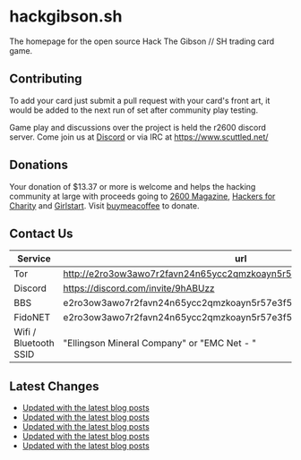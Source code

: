 # hackgibson.sh
The homepage for the open source Hack The Gibson // SH trading card game.


## Contributing

To add your card just submit a pull request with your card's front art, it would be added to the next run of set after community play testing.

Game play and discussions over the project is held the r2600 discord server. Come join us at [Discord](https://discord.com/invite/9hABUzz) or via IRC at https://www.scuttled.net/


## Donations

Your donation of $13.37 or more is welcome and helps the hacking community at large with proceeds going to [2600 Magazine](https://2600.com/), [Hackers for Charity](https://hackersforcharity.org) and [Girlstart](https://girlstart.org).  Visit [buymeacoffee](https://www.buymeacoffee.com/hackgibson.sh) to donate.


## Contact Us

Service | url
-|-
Tor | http://e2ro3ow3awo7r2favn24n65ycc2qmzkoayn5r57e3f56nvjwdcgg32ad.onion
Discord | https://discord.com/invite/9hABUzz
BBS | e2ro3ow3awo7r2favn24n65ycc2qmzkoayn5r57e3f56nvjwdcgg32ad.onion:23
FidoNET | e2ro3ow3awo7r2favn24n65ycc2qmzkoayn5r57e3f56nvjwdcgg32ad.onion:24554
Wifi / Bluetooth SSID | "Ellingson Mineral Company" or "EMC Net - <fidonet address>"

## Latest Changes
<!-- BLOG-POST-LIST:START -->
- [Updated with the latest blog posts](https://github.com/DFW2600/hackgibson.sh/commit/d7af05a5a4bce8f10be1fa3d23816b2be4fa77f9)
- [Updated with the latest blog posts](https://github.com/DFW2600/hackgibson.sh/commit/6d596f44b09aa6096db2dcab77aeba0cd90afa32)
- [Updated with the latest blog posts](https://github.com/DFW2600/hackgibson.sh/commit/3c5a6c6774e9b397d4908e55ae1cc4f57f050f87)
- [Updated with the latest blog posts](https://github.com/DFW2600/hackgibson.sh/commit/5fffd8460dd25de0988da7e06314073590751250)
- [Updated with the latest blog posts](https://github.com/DFW2600/hackgibson.sh/commit/14045bb457afa2cfb636e78207c0a607566d37e3)
<!-- BLOG-POST-LIST:END -->
